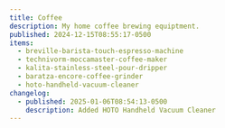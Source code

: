 ```yaml
---
title: Coffee
description: My home coffee brewing equiptment.
published: 2024-12-15T08:55:17-0500
items:
  - breville-barista-touch-espresso-machine
  - technivorm-moccamaster-coffee-maker
  - kalita-stainless-steel-pour-dripper
  - baratza-encore-coffee-grinder
  - hoto-handheld-vacuum-cleaner
changelog:
  - published: 2025-01-06T08:54:13-0500
    description: Added HOTO Handheld Vacuum Cleaner
---
```

